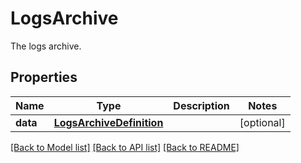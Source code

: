 # LogsArchive

The logs archive.
## Properties
Name | Type | Description | Notes
------------ | ------------- | ------------- | -------------
**data** | [**LogsArchiveDefinition**](LogsArchiveDefinition.md) |  | [optional] 

[[Back to Model list]](README.md#documentation-for-models) [[Back to API list]](README.md#documentation-for-api-endpoints) [[Back to README]](README.md)


